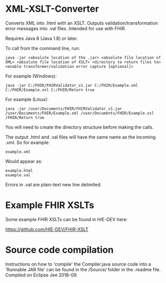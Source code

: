 # XML-XSLT-Converter
Converts XML into .html with an XSLT. Outputs validation/transformation error messages into .val files. Intended for use with FHIR.

Requires Java 8 (Java 1.8) or later.

To call from the command line, run:

    java -jar <absolute location of the .jar> <absolute file location of XML> <absolute file location of XSLT> <directory to return files to> <enable transformer/validation error capture [optional]>
  
For example (Windows):

    java -jar C:/FHIR/FHIRValidator_v1.jar C:/FHIR/Example.xml C:/FHIR/Example.xsl C:/FHIR/Return true

For example (Linux):

    java -jar /user/Documents/FHIR/FHIRValidator_v1.jar /user/Documents/FHIR/Example.xml /user/Documents/FHIR/Example.xsl /FHIR/Return true

You will need to create the directory structure before making the calls.

The output .html and .val files will have the same name as the incoming .xml. So for example:

    example.xml

Would appear as:

    example.html
    example.val
    
Errors in .val are plain-text new line delimited.

# Example FHIR XSLTs

Some example FHIR XSLTs can be found in HIE-DEV here:

https://github.com/HIE-DEV/FHIR-XSLT

# Source code compilation

Instructions on how to 'compile' the Compiler.java source code into a 'Runnable JAR file' can be found in the /Source/ folder in the .readme file. Compiled on Eclipse Jee 2018-09.
